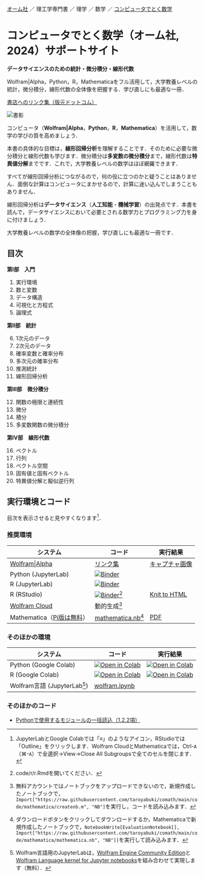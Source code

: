 [オーム社](https://www.ohmsha.co.jp/) ／ 理工学専門書 ／ 理学 ／ 数学 ／ [コンピュータでとく数学](https://www.ohmsha.co.jp/book/9784274231797/)

# コンピュータでとく数学（オーム社, 2024）サポートサイト

**データサイエンスのための統計・微分積分・線形代数**

Wolfram|Alpha，Python，R，Mathematicaをフル活用して，大学教養レベルの統計，微分積分，線形代数の全体像を把握する．学び直しにも最適な一冊．

[書店へのリンク集（版元ドットコム）](https://www.hanmoto.com/bd/isbn/9784274231797)

![書影](https://www.ohmsha.co.jp/Portals/0/book/small/978-4-274-23179-7.jpg)

コンピュータ（**Wolfram|Alpha**，**Python**，**R**，**Mathematica**）を活用して，数学の学びの質を高めましょう．

本書の具体的な目標は，**線形回帰分析**を理解することです．そのために必要な微分積分と線形代数も学びます．微分積分は**多変数の微分積分**まで，線形代数は**特異値分解**までです．これで，大学教養レベルの数学はほぼ網羅できます．

すべてが線形回帰分析につながるので，何の役に立つのかと疑うことはありません．面倒な計算はコンピュータにまかせるので，計算に迷い込んでしまうこともありません．

線形回帰分析は**データサイエンス**（**人工知能**・**機械学習**）の出発点です．本書を読んで，データサイエンスにおいて必要とされる数学力とプログラミング力を身に付けましょう．

大学教養レベルの数学の全体像の把握，学び直しにも最適な一冊です．

## 目次

**第I部　入門**

1. 実行環境
2. 数と変数
3. データ構造
4. 可視化と方程式
5. 論理式

**第II部　統計**

6. 1次元のデータ
7. 2次元のデータ
8. 確率変数と確率分布
9. 多次元の確率分布
10. 推測統計
11. 線形回帰分析

**第III部　微分積分**

12. 関数の極限と連続性
13. 微分
14. 積分
15. 多変数関数の微分積分

**第IV部　線形代数**

16. ベクトル
17. 行列
18. ベクトル空間
19. 固有値と固有ベクトル
20. 特異値分解と擬似逆行列

## 実行環境とコード

目次を表示させると見やすくなります[^1]．

### 推奨環境

システム|コード|実行結果
--|--|--
[Wolfram\|Alpha](https://www.wolframalpha.com/)|[リンク集](code/wolframalpha)|[キャプチャ画像](code/wolframalpha/results/README.md)
Python (JupyterLab)|[![Binder](https://mybinder.org/badge_logo.svg)](https://mybinder.org/v2/gh/taroyabuki/comath/HEAD?labpath=code%2Fpython%2Fpython-binder.ipynb)
R (JupyterLab)|[![Binder](https://mybinder.org/badge_logo.svg)](https://mybinder.org/v2/gh/taroyabuki/comath/HEAD?labpath=code%2Fr%2Fr-binder.ipynb)
R (RStudio)|[![Binder](https://mybinder.org/badge_logo.svg)](https://mybinder.org/v2/gh/taroyabuki/comath/HEAD?urlpath=rstudio)[^2]|[Knit to HTML](https://taroyabuki.github.io/comath/r.html)
[Wolfram Cloud](https://www.wolframcloud.com)|動的生成[^3]|
Mathematica（[Pi版は無料](https://www.wolfram.com/raspberry-pi/)）|[mathematica.nb](code/mathematica/mathematica.nb)[^4]|[PDF](code/mathematica/results/mathematica-results.pdf)

### そのほかの環境

システム|コード|実行結果
--|--|--
Python (Google Colab)|[![Open in Colab](https://colab.research.google.com/assets/colab-badge.svg)](https://colab.research.google.com/github/taroyabuki/comath/blob/master/code/python/python.ipynb)|[![Open in Colab](https://colab.research.google.com/assets/colab-badge.svg)](https://colab.research.google.com/github/taroyabuki/comath/blob/master/code/python/python-results.ipynb)
R (Google Colab)|[![Open in Colab](https://colab.research.google.com/assets/colab-badge.svg)](https://colab.research.google.com/github/taroyabuki/comath/blob/master/code/r/r.ipynb)|[![Open in Colab](https://colab.research.google.com/assets/colab-badge.svg)](https://colab.research.google.com/github/taroyabuki/comath/blob/master/code/r/r-results.ipynb)
Wolfram言語 (JupyterLab[^5])|[wolfram.ipynb](code/mathematica/wolfram.ipynb)


### そのほかのコード

- [Pythonで使用するモジュールの一括読込（1.2.2項）](code/imports.py)

[^1]: JupyterLabとGoogle Colabでは「&#8801;」のようなアイコン，RStudioでは「Outline」をクリックします．Wolfram CloudとMathematicaでは，Ctrl-`A`（&#x2318;-`A`）で全選択→View→Close All Subgroupsで全てのセルを閉じます．
[^2]: code/r/r.Rmdを開いてください．
[^3]: 無料アカウントではノートブックをアップロードできないので，新規作成したノートブックで，`Import["https://raw.githubusercontent.com/taroyabuki/comath/main/code/mathematica/createnb.m", "NB"]`を実行し，コードを読み込みます．
[^4]: ダウンロードボタンをクリックしてダウンロードするか，Mathematicaで新規作成したノートブックで，`NotebookWrite[EvaluationNotebook[], Import["https://raw.githubusercontent.com/taroyabuki/comath/main/code/mathematica/mathematica.nb", "NB"]]`を実行して読み込みます．
[^5]: Wolfram言語用のJupyterLabは，[Wolfram Engine Community Edition](https://www.wolfram.com/engine/)と[Wolfram Language kernel for Jupyter notebooks](https://github.com/WolframResearch/WolframLanguageForJupyter)を組み合わせて実現します（無料）．
